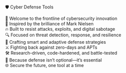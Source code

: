 🛡️ Cyber Defense Tools

🚀 Welcome to the frontline of cybersecurity innovation  
🧠 Inspired by the brilliance of Mark Nielsen  
🔥 Built to resist attacks, exploits, and digital sabotage  
🔍 Focused on threat detection, response, and resilience  
🧰 Crafting smart and adaptive defense strategies  
⚔️ Fighting back against zero-days and APTs  
🛠️ Research-driven, code-hardened, and battle-tested  
🔐 Because defense isn’t optional—it’s essential  
🌐 Secure the future, one tool at a time
